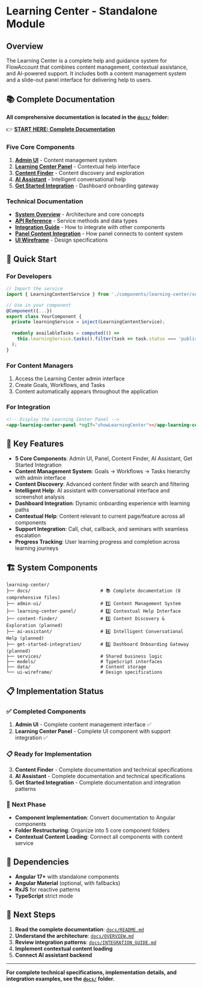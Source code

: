 # Learning Center - Standalone Module

## Overview

The Learning Center is a complete help and guidance system for FlowAccount that combines content management, contextual assistance, and AI-powered support. It includes both a content management system and a slide-out panel interface for delivering help to users.

## 📚 **Complete Documentation**

**All comprehensive documentation is located in the [`docs/`](docs/) folder:**

👉 **[START HERE: Complete Documentation](docs/README.md)**

### Five Core Components
1. **[Admin UI](docs/OVERVIEW.md#content-management-system)** - Content management system
2. **[Learning Center Panel](docs/PANEL_DOCUMENTATION.md)** - Contextual help interface  
3. **[Content Finder](docs/CONTENT_FINDER.md)** - Content discovery and exploration
4. **[AI Assistant](docs/AI_ASSISTANT.md)** - Intelligent conversational help
5. **[Get Started Integration](docs/GET_STARTED_INTEGRATION.md)** - Dashboard onboarding gateway

### Technical Documentation
- **[System Overview](docs/OVERVIEW.md)** - Architecture and core concepts
- **[API Reference](docs/API_REFERENCE.md)** - Service methods and data types
- **[Integration Guide](docs/INTEGRATION_GUIDE.md)** - How to integrate with other components
- **[Panel Content Integration](docs/PANEL_CONTENT_INTEGRATION.md)** - How panel connects to content system
- **[UI Wireframe](docs/UI_WIREFRAME.md)** - Design specifications

## 🚀 **Quick Start**

### For Developers
```typescript
// Import the service
import { LearningContentService } from './components/learning-center/services/learning-content.service';

// Use in your component  
@Component({...})
export class YourComponent {
  private learningService = inject(LearningContentService);
  
  readonly availableTasks = computed(() => 
    this.learningService.tasks().filter(task => task.status === 'published')
  );
}
```

### For Content Managers
1. Access the Learning Center admin interface
2. Create Goals, Workflows, and Tasks
3. Content automatically appears throughout the application

### For Integration
```html
<!-- Display the Learning Center Panel -->
<app-learning-center-panel *ngIf="showLearningCenter"></app-learning-center-panel>
```

## 🎯 **Key Features**

- **5 Core Components**: Admin UI, Panel, Content Finder, AI Assistant, Get Started Integration
- **Content Management System**: Goals → Workflows → Tasks hierarchy with admin interface
- **Content Discovery**: Advanced content finder with search and filtering
- **Intelligent Help**: AI assistant with conversational interface and screenshot analysis
- **Dashboard Integration**: Dynamic onboarding experience with learning paths
- **Contextual Help**: Content relevant to current page/feature across all components
- **Support Integration**: Call, chat, callback, and seminars with seamless escalation
- **Progress Tracking**: User learning progress and completion across learning journeys

## 🏗️ **System Components**

```
learning-center/
├── docs/                          # 📚 Complete documentation (8 comprehensive files)
├── admin-ui/                      # 1️⃣ Content Management System  
├── learning-center-panel/         # 2️⃣ Contextual Help Interface
├── content-finder/                # 3️⃣ Content Discovery & Exploration (planned)
├── ai-assistant/                  # 4️⃣ Intelligent Conversational Help (planned)
├── get-started-integration/       # 5️⃣ Dashboard Onboarding Gateway (planned)
├── services/                      # Shared business logic
├── models/                        # TypeScript interfaces  
├── data/                          # Content storage
└── ui-wireframe/                  # Design specifications
```

## 📋 **Implementation Status**

### ✅ **Completed Components**
1. **Admin UI** - Complete content management interface ✅
2. **Learning Center Panel** - Complete UI component with support integration ✅

### 📋 **Ready for Implementation** 
3. **Content Finder** - Complete documentation and technical specifications
4. **AI Assistant** - Complete documentation and technical specifications  
5. **Get Started Integration** - Complete documentation and integration patterns

### 🔄 **Next Phase**
- **Component Implementation**: Convert documentation to Angular components
- **Folder Restructuring**: Organize into 5 core component folders
- **Contextual Content Loading**: Connect all components with content service  

## 🔗 **Dependencies**

- **Angular 17+** with standalone components
- **Angular Material** (optional, with fallbacks)
- **RxJS** for reactive patterns
- **TypeScript** strict mode

## 📖 **Next Steps**

1. **Read the complete documentation**: [`docs/README.md`](docs/README.md)
2. **Understand the architecture**: [`docs/OVERVIEW.md`](docs/OVERVIEW.md)  
3. **Review integration patterns**: [`docs/INTEGRATION_GUIDE.md`](docs/INTEGRATION_GUIDE.md)
4. **Implement contextual content loading**
5. **Connect AI assistant backend**

---

**For complete technical specifications, implementation details, and integration examples, see the [`docs/`](docs/) folder.**